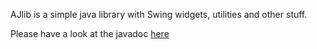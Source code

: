 AJlib is a simple java library with Swing widgets, utilities and other stuff.

Please have a look at the javadoc [here](https://javadoc.io/doc/com.fathzer/ajlib/latest/index.html)

